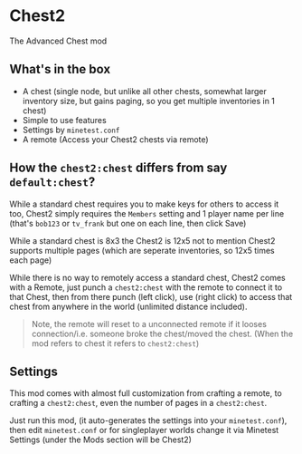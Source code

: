 # Chest2

The Advanced Chest mod

## What's in the box

- A chest (single node, but unlike all other chests, somewhat larger inventory size, but gains paging, so you get multiple inventories in 1 chest)
- Simple to use features
- Settings by `minetest.conf`
- A remote (Access your Chest2 chests via remote)

## How the `chest2:chest` differs from say `default:chest`?

While a standard chest requires you to make keys for others to access it too, Chest2 simply requires the `Members` setting and 1 player name per line (that's `bob123` or `tv_frank` but one on each line, then click Save)

While a standard chest is 8x3 the Chest2 is 12x5 not to mention Chest2 supports multiple pages (which are seperate inventories, so 12x5 times each page)

While there is no way to remotely access a standard chest, Chest2 comes with a Remote, just punch a `chest2:chest` with the remote to connect it to that Chest, then from there punch (left click), use (right click) to access that chest from anywhere in the world (unlimited distance included).

> Note, the remote will reset to a unconnected remote if it looses connection/i.e. someone broke the chest/moved the chest. (When the mod refers to chest it refers to `chest2:chest`)

## Settings

This mod comes with almost full customization from crafting a remote, to crafting a `chest2:chest`, even the number of pages in a `chest2:chest`.

Just run this mod, (it auto-generates the settings into your `minetest.conf`),
then edit `minetest.conf` or for singleplayer worlds change it via Minetest Settings (under the Mods section will be Chest2)

